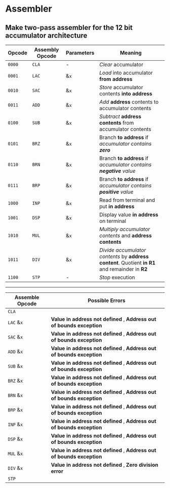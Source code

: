 # Assembler
Make two-pass assembler for the 12 bit accumulator architecture
--------------------------------------
|Opcode | Assembly Opcode   | Parameters |Meaning |
|-------|--------------------|-----------|------------------|
|`0000`   |     `CLA`            | - |*Clear* accumulator |
|`0001`   |     `LAC`            | &`x` |*Load* into accumulator **from address**|
|`0010`   |     `SAC`            | &`x` |*Store* accumulator contents **into address**|
|`0011`   |     `ADD`            | &`x` |*Add* **address** contents to accumulator contents|
|`0100`   |     `SUB`            | &`x` |*Subtract* **address contents** from accumulator contents|
|`0101`   |     `BRZ`            | &`x` |Branch **to address** if *accumulator contains **zero***|
|`0110`   |     `BRN`            | &`x` |Branch **to address** if *accumulator contains **negative** value*|
|`0111`   |     `BRP`            | &`x` |Branch **to address** if *accumulator contains **positive** value*|
|`1000`   |     `INP`            | &`x` |Read from terminal and put **in address**|
|`1001`   |     `DSP`            | &`x` |Display value **in address** on terminal|
|`1010`   |     `MUL`            | &`x` |*Multiply accumulator contents* and **address contents**|
|`1011`   |    `DIV`             | &`x` |*Divide accumulator contents* by **address content**. Quotient **in R1** and remainder in **R2**|
|`1100`   |     `STP`            | -  |*Stop* execution|

-----------------------------------------------------------------------
Assemble Opcode | Possible Errors|
|--------------|------------------|
|`CLA` || 
|`LAC` &`x` | **Value in address not defined** , **Address out of bounds exception**|
|`SAC` &`x` | **Value in address not defined** , **Address out of bounds exception**|
|`ADD` &`x` | **Value in address not defined** , **Address out of bounds exception**|
|`SUB` &`x` | **Value in address not defined** , **Address out of bounds exception**|
|`BRZ` &`x` | **Value in address not defined** , **Address out of bounds exception**|
|`BRN` &`x` | **Value in address not defined** , **Address out of bounds exception**|
|`BRP` &`x` | **Value in address not defined** , **Address out of bounds exception**|
|`INP` &`x` | **Value in address not defined** , **Address out of bounds exception**|
|`DSP` &`x` | **Value in address not defined** , **Address out of bounds exception**|
|`MUL` &`x` | **Value in address not defined** , **Address out of bounds exception**|
|`DIV` &`x` | **Value in address not defined** , **Zero division error**|
|`STP`||
